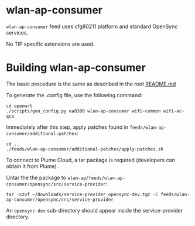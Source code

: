 # wlan-ap-consumer

`wlan-ap-consumer` feed uses cfg80211 platform and standard OpenSync services.

No TIP specific extensions are used.


# Building wlan-ap-consumer

The basic procedure is the same as described in the root [README.md](../../README.md)

To generate the .config file, use the following command:
```
cd openwrt
./scripts/gen_config.py ea8300 wlan-ap-consumer wifi-common wifi-ac-qca
```

Immediately after this step, apply patches found in `feeds/wlan-ap-consumer/additional-patches`:
```
cd ..
./feeds/wlan-ap-consumer/additional-patches/apply-patches.sh
```

To connect to Plume Cloud, a tar package is required (developers can obtain it from Plume).

Untar the the package to `wlan-ap/feeds/wlan-ap-consumer/opensync/src/service-provider`:
```
tar -xzvf ~/Downloads/service-provider_opensync-dev.tgz -C feeds/wlan-ap-consumer/opensync/src/service-provider
```

An `opensync-dev` sub-directory should appear inside the service-provider directory.
